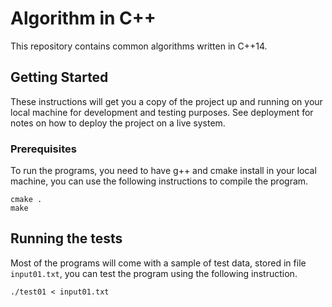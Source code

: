 # Algorithm in C++

This repository contains common algorithms written in C++14.

## Getting Started

These instructions will get you a copy of the project up and running on your local machine for development and testing purposes. See deployment for notes on how to deploy the project on a live system.

### Prerequisites

To run the programs, you need to have g++ and cmake install in your local machine, you can use the following instructions to compile the program.

```
cmake .
make
```

## Running the tests
Most of the programs will come with a sample of test data, stored in file ```input01.txt```, you can test the program using the following instruction.

```
./test01 < input01.txt
```

